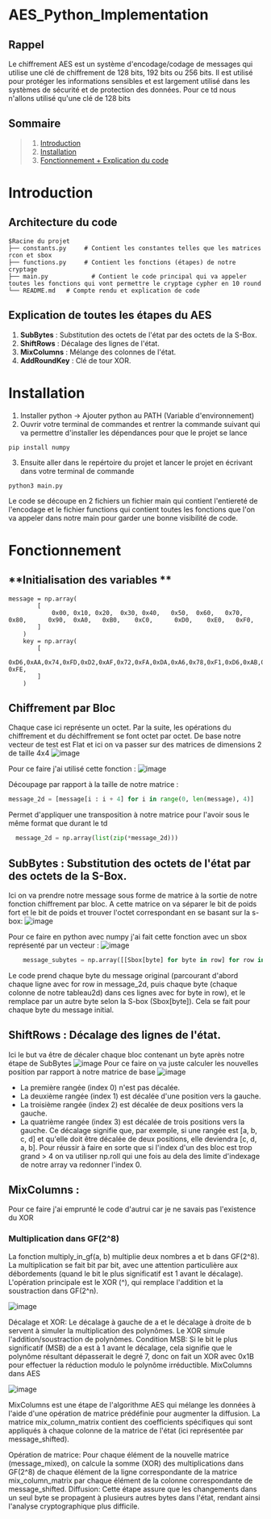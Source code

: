 # AES_Python_Implementation

## Rappel

Le chiffrement AES est un système d'encodage/codage de messages qui utilise une clé de chiffrement de 128 bits, 192 bits ou 256 bits. Il est utilisé pour protéger les informations sensibles et est largement utilisé dans les systèmes de sécurité et de protection des données.
Pour ce td nous n'allons utilisé qu'une clé de 128 bits

## Sommaire

> 1.  [Introduction](#introduction)
> 2.  [Installation](#Installation)
> 3.  [Fonctionnement + Explication du code](#Fonctionnement)

# Introduction

## Architecture du code 

```
$Racine du projet
├── constants.py     # Contient les constantes telles que les matrices rcon et sbox
├── functions.py     # Contient les fonctions (étapes) de notre cryptage 
├── main.py            # Contient le code principal qui va appeler toutes les fonctions qui vont permettre le cryptage cypher en 10 round
└── README.md   # Compte rendu et explication de code 
```

## Explication de toutes les étapes du AES

1. **SubBytes** : Substitution des octets de l'état par des octets de la S-Box.
2. **ShiftRows** : Décalage des lignes de l'état.
3. **MixColumns** : Mélange des colonnes de l'état.
4. **AddRoundKey** : Clé de tour XOR.

# Installation
1. Installer python -> Ajouter python au PATH (Variable d'environnement)
2. Ouvrir votre terminal de commandes et rentrer la commande suivant qui va permettre d'installer les dépendances pour que le projet se lance 
```
pip install numpy 
```
3. Ensuite aller dans le repértoire du projet et lancer le projet en écrivant dans votre terminal de commande
```
python3 main.py
```

Le code se découpe en 2 fichiers un fichier main qui contient l'entiereté de l'encodage et le fichier functions qui contient toutes les fonctions que l'on va appeler dans notre main pour garder une bonne visibilité de code.

# Fonctionnement

## **Initialisation des variables ** 
```
message = np.array(
        [
            0x00, 0x10, 0x20,  0x30, 0x40,   0x50,  0x60,   0x70,   0x80,      0x90,  0xA0,   0xB0,    0xC0,      0xD0,    0xE0,   0xF0,
        ]
    )
    key = np.array(
        [
            0xD6,0xAA,0x74,0xFD,0xD2,0xAF,0x72,0xFA,0xDA,0xA6,0x78,0xF1,0xD6,0xAB,0x76, 0xFE,
        ]
    )
```


## **Chiffrement par Bloc** 
Chaque case ici  représente un octet. Par la suite, les opérations du chiffrement et du déchiffrement se font octet par octet.
De base notre vecteur de test est Flat et ici on va passer sur des matrices de dimensions 2 de taille 4x4 
![image](https://github.com/Robi04/AES_Python_Implementation/assets/63416313/91aaa7d8-8518-49d2-add9-62da6aa8c1a0)

Pour ce faire j'ai utilisé cette fonction : 
![image](https://github.com/Robi04/AES_Python_Implementation/assets/63416313/a2679615-6a3e-4571-ae1a-6d2a288cfe3c)

Découpage par rapport à la taille de notre matrice :
```python
message_2d = [message[i : i + 4] for i in range(0, len(message), 4)]
```

Permet d'appliquer une transposition à notre matrice pour l'avoir sous le même format que durant le td
  ```python
    message_2d = np.array(list(zip(*message_2d)))
```



## **SubBytes** : Substitution des octets de l'état par des octets de la S-Box.
Ici on va prendre notre message sous forme de matrice à la sortie de notre fonction chiffrement par bloc. A cette matrice on va séparer le bit de poids fort et le bit de poids et trouver l'octet correspondant en se basant sur la s-box:
![image](https://github.com/Robi04/AES_Python_Implementation/assets/63416313/da2de4af-c86a-40c4-af7b-fe85451b33dd)

Pour ce faire en python avec numpy j'ai fait cette fonction avec un sbox représenté par un vecteur : 
![image](https://github.com/Robi04/AES_Python_Implementation/assets/63416313/8762ebb0-7c05-4fb9-a263-9fce10a782e2)
```python 
    message_subytes = np.array([[Sbox[byte] for byte in row] for row in message_2d])
```
Le code prend chaque byte du message original (parcourant d'abord chaque ligne avec for row in message_2d, puis chaque byte (chaque colonne de notre tableau2d) dans ces lignes avec for byte in row), et le remplace par un autre byte selon la S-box (Sbox[byte]). Cela se fait pour chaque byte du message initial.



## **ShiftRows** : Décalage des lignes de l'état.
Ici le but va être de décaler chaque bloc contenant un byte après notre étape de SubBytes
![image](https://github.com/Robi04/AES_Python_Implementation/assets/63416313/51482485-f74f-43d7-8f2c-da446a9277a0)
Pour ce faire on va juste calculer les nouvelles position par rapport à notre matrice de base 
![image](https://github.com/Robi04/AES_Python_Implementation/assets/63416313/26d22d4e-c002-4c6b-b883-485dde498d32)

- La première rangée (index 0) n'est pas décalée.
- La deuxième rangée (index 1) est décalée d'une position vers la gauche.
- La troisième rangée (index 2) est décalée de deux positions vers la gauche.
- La quatrième rangée (index 3) est décalée de trois positions vers la gauche.
Ce décalage signifie que, par exemple, si une rangée est [a, b, c, d] et qu'elle doit être décalée de deux positions, elle deviendra [c, d, a, b].
Pour réussir à faire en sorte que si l'index d'un des bloc est trop grand > 4 on va utiliser np.roll qui une fois au dela des limite d'indexage de notre array va redonner l'index 0.


## **MixColumns** : 

Pour ce faire j'ai emprunté le code d'autrui car je ne savais pas l'existence du XOR

### Multiplication dans GF(2^8)
La fonction multiply_in_gf(a, b) multiplie deux nombres a et b dans GF(2^8). La multiplication se fait bit par bit, avec une attention particulière aux débordements (quand le bit le plus significatif est 1 avant le décalage). L'opération principale est le XOR (^), qui remplace l'addition et la soustraction dans GF(2^n).

![image](https://github.com/Robi04/AES_Python_Implementation/assets/63416313/e6403f85-e9af-40d2-a978-ed68e30ac36c)

Décalage et XOR: Le décalage à gauche de a et le décalage à droite de b servent à simuler la multiplication des polynômes. Le XOR simule l'addition/soustraction de polynômes.
Condition MSB: Si le bit le plus significatif (MSB) de a est à 1 avant le décalage, cela signifie que le polynôme résultant dépasserait le degré 7, donc on fait un XOR avec 0x1B pour effectuer la réduction modulo le polynôme irréductible.
MixColumns dans AES

![image](https://github.com/Robi04/AES_Python_Implementation/assets/63416313/d5605de2-acc5-4298-b00b-a61af55c7da7)


MixColumns est une étape de l'algorithme AES qui mélange les données à l'aide d'une opération de matrice prédéfinie pour augmenter la diffusion. La matrice mix_column_matrix contient des coefficients spécifiques qui sont appliqués à chaque colonne de la matrice de l'état (ici représentée par message_shifted).

Opération de matrice: Pour chaque élément de la nouvelle matrice (message_mixed), on calcule la somme (XOR) des multiplications dans GF(2^8) de chaque élément de la ligne correspondante de la matrice mix_column_matrix par chaque élément de la colonne correspondante de message_shifted.
Diffusion: Cette étape assure que les changements dans un seul byte se propagent à plusieurs autres bytes dans l'état, rendant ainsi l'analyse cryptographique plus difficile.


